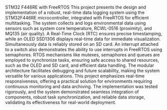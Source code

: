 STM32 F446RE with FreeRTOS 
This project presents the design and implementation of a robust, real-time data logging system using the STM32F446RE microcontroller, integrated with FreeRTOS for efficient multitasking. The system collects and logs environmental data using sensors such as system core temperature, RCWL-0516 (proximity), and MQ135 (air quality). A Real-Time Clock (RTC) ensures precise timestamping, while an OLED SSD1306 displays real-time data for immediate visualization. Simultaneously data is reliably stored on an SD card. An interrupt attached to a switch also demonstrates the ability to use interrupts in FreeRTOS using semaphores.
RTOS mechanisms like mutexes, semaphores and queues are employed to synchronize tasks, ensuring safe access to shared resources, such as the OLED and SD card, and efficient data handling. The modular architecture facilitates debugging and future scalability, making the system versatile for various applications. This project emphasizes real-time responsiveness, offering a practical solution for environments requiring continuous monitoring and data archiving.
The implementation was tested rigorously, and the system demonstrated seamless integration of components, robust task synchronization, and reliable data storage, validating its effectiveness for real-world deployment.



